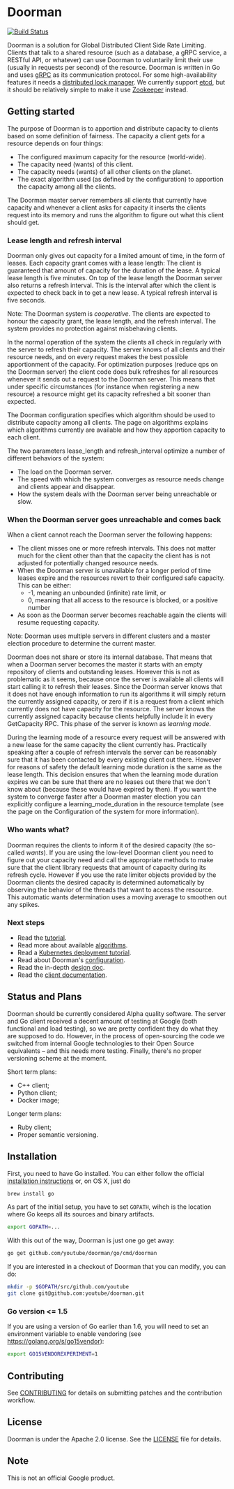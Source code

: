 # Doorman

[![Build Status](https://travis-ci.org/youtube/doorman.png?branch=master)](https://travis-ci.org/youtube/doorman)

Doorman is a solution for Global Distributed Client Side Rate Limiting. Clients that talk to a shared resource (such as a database, a gRPC service, a RESTful API, or whatever) can use Doorman to voluntarily limit their use (usually in requests per second) of the resource. Doorman is written in Go and uses [gRPC](http://www.grpc.io/) as its communication protocol. For some high-availability features it needs a [distributed lock manager](https://en.wikipedia.org/wiki/Distributed_lock_manager).
We currently support [etcd](https://github.com/coreos/etcd), but it should be relatively simple to make it use [Zookeeper](https://zookeeper.apache.org/) instead.

## Getting started

The purpose of Doorman is to apportion and distribute capacity to clients based on some definition of fairness. The capacity a client gets for a resource depends on four things:

- The configured maximum capacity for the resource (world-wide).
- The capacity need (wants) of this client.
- The capacity needs (wants) of all other clients on the planet.
- The exact algorithm used (as defined by the configuration) to apportion the capacity among all the clients.

The Doorman master server remembers all clients that currently have capacity and whenever a client asks for capacity it inserts the clients request into its memory and runs the algorithm to figure out what this client should get.

### Lease length and refresh interval

Doorman only gives out capacity for a limited amount of time, in the form of leases. Each capacity grant comes with a lease length: The client is guaranteed that amount of capacity for the duration of the lease. A typical lease length is five minutes. On top of the lease length the Doorman server also returns a refresh interval. This is the interval after which the client is expected to check back in to get a new lease. A typical refresh interval is five seconds.

Note: The Doorman system is *cooperative*. The clients are expected to honour the capacity grant, the lease length, and the refresh interval. The system provides no protection against misbehaving clients.

In the normal operation of the system the clients all check in regularly with the server to refresh their capacity. The server knows of all clients and their resource needs, and on every request makes the best possible apportionment of the capacity. For optimization purposes (reduce qps on the Doorman server) the client code does bulk refreshes for all resources whenever it sends out a request to the Doorman server. This means that under specific circumstances (for instance when registering a new resource) a resource might get its capacity refreshed a bit sooner than expected.

The Doorman configuration specifies which algorithm should be used to distribute capacity among all clients. The page on algorithms explains which algorithms currently are available and how they apportion capacity to each client.

The two parameters lease\_length and refresh\_interval optimize a number of different behaviors of the system:

- The load on the Doorman server.
- The speed with which the system converges as resource needs change and clients appear and disappear.
- How the system deals with the Doorman server being unreachable or slow.

### When the Doorman server goes unreachable and comes back

When a client cannot reach the Doorman server the following happens:

- The client misses one or more refresh intervals. This does not matter much for the client other than that the capacity the client has is not adjusted for potentially changed resource needs.
- When the Doorman server is unavailable for a longer period of time leases expire and the resources revert to their configured safe capacity. This can be either:
  * -1, meaning an unbounded (infinite) rate limit, or
  * 0, meaning that all access to the resource is blocked, or
a positive number
- As soon as the Doorman server becomes reachable again the clients will resume requesting capacity.

Note: Doorman uses multiple servers in different clusters and a master election procedure to determine the current master.

Doorman does not share or store its internal database. That means that when a Doorman server becomes the master it starts with an empty repository of clients and outstanding leases. However this is not as problematic as it seems, because once the server is available all clients will start calling it to refresh their leases. Since the Doorman server knows that it does not have enough information to run its algorithms it will simply return the currently assigned capacity, or zero if it is a request from a client which currently does not have capacity for the resource. The server knows the currently assigned capacity because clients helpfully include it in every GetCapacity RPC. This phase of the server is known as *learning mode*.

During the learning mode of a resource every request will be answered with a new lease for the same capacity the client currently has. Practically speaking after a couple of refresh intervals the server can be reasonably sure that it has been contacted by every existing client out there. However for reasons of safety the default learning mode duration is the same as the lease length. This decision ensures that when the learning mode duration expires we can be sure that there are no leases out there that we don't know about (because these would have expired by then). If you want the system to converge faster after a Doorman master election you can explicitly configure a learning\_mode\_duration in the resource template (see the page on the Configuration of the system for more information).

### Who wants what?

Doorman requires the clients to inform it of the desired capacity (the so-called *wants*). If you are using the low-level Doorman client you need to figure out your capacity need and call the appropriate methods to make sure that the client library requests that amount of capacity during its refresh cycle. However if you use the rate limiter objects provided by the Doorman clients the desired capacity is determined automatically by observing the behavior of the threads that want to access the resource. This automatic wants determination uses a moving average to smoothen out any spikes.

### Next steps
- Read the [tutorial](doc/simplecluster).
- Read more about available [algorithms](doc/algorithms.md).
- Read a [Kubernetes deployment tutorial](doc/loadtest).
- Read about Doorman's [configuration](doc/configuration.md).
- Read the in-depth [design doc](doc/design.md).
- Read the [client documentation](https://godoc.org/github.com/youtube/doorman/go/client/doorman).

## Status and Plans

Doorman should be currently considered Alpha quality software. The server and Go client received a decent amount of testing at Google (both functional and load testing), so we are pretty confident they do what they are supposed to do. However, in the process of open-sourcing the code we switched from internal Google technologies to their Open Source equivalents – and this needs more testing. Finally, there's no proper versioning scheme at the moment.

Short term plans:
+ C++ client;
+ Python client;
+ Docker image;

Longer term plans:
+ Ruby client;
+ Proper semantic versioning.

## Installation

First, you need to have Go installed. You can either follow the official [installation instructions](https://golang.org/doc/install) or, on OS X, just do
```sh
brew install go
```

As part of the initial setup, you have to set `GOPATH`, wihch is the location where Go keeps all its sources and binary artifacts.
```sh
export GOPATH=...
```

With this out of the way, Doorman is just one go get away:

```sh
go get github.com/youtube/doorman/go/cmd/doorman
```

If you are interested in a checkout of Doorman that you can modify, you can do:

```sh
mkdir -p $GOPATH/src/github.com/youtube
git clone git@github.com:youtube/doorman.git
```

### Go version <= 1.5

If you are using a version of Go earlier than 1.6, you will need to set an environment variable to enable vendoring (see https://golang.org/s/go15vendor):

```sh
export GO15VENDOREXPERIMENT=1
```

## Contributing

See [CONTRIBUTING](CONTRIBUTING.md) for details on submitting patches and the contribution workflow.

## License
Doorman is under the Apache 2.0 license. See the [LICENSE](LICENSE) file for details.

## Note
This is not an official Google product.

